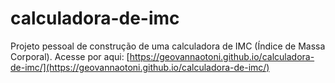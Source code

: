 # calculadora-de-imc

Projeto pessoal de construção de uma calculadora de IMC (Índice de Massa Corporal). Acesse por aqui: 
[https://geovannaotoni.github.io/calculadora-de-imc/](https://geovannaotoni.github.io/calculadora-de-imc/)